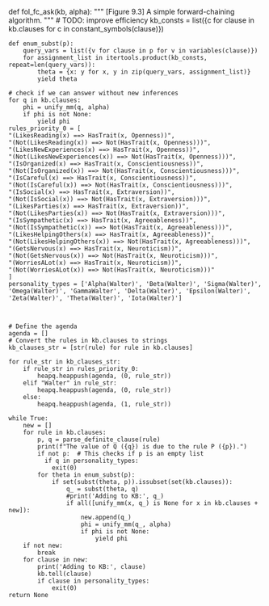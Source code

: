 def fol_fc_ask(kb, alpha):
    """
    [Figure 9.3]
    A simple forward-chaining algorithm.
    """
    # TODO: improve efficiency
    kb_consts = list({c for clause in kb.clauses for c in constant_symbols(clause)})

    def enum_subst(p):
        query_vars = list({v for clause in p for v in variables(clause)})
        for assignment_list in itertools.product(kb_consts, repeat=len(query_vars)):
            theta = {x: y for x, y in zip(query_vars, assignment_list)}
            yield theta

    # check if we can answer without new inferences
    for q in kb.clauses:
        phi = unify_mm(q, alpha)
        if phi is not None:
            yield phi
    rules_priority_0 = [
    "(LikesReading(x) ==> HasTrait(x, Openness))",
    "(Not(LikesReading(x)) ==> Not(HasTrait(x, Openness)))",
    "(LikesNewExperiences(x) ==> HasTrait(x, Openness))",
    "(Not(LikesNewExperiences(x)) ==> Not(HasTrait(x, Openness)))",
    "(IsOrganized(x) ==> HasTrait(x, Conscientiousness))",
    "(Not(IsOrganized(x)) ==> Not(HasTrait(x, Conscientiousness)))",
    "(IsCareful(x) ==> HasTrait(x, Conscientiousness))",
    "(Not(IsCareful(x)) ==> Not(HasTrait(x, Conscientiousness)))",
    "(IsSocial(x) ==> HasTrait(x, Extraversion))",
    "(Not(IsSocial(x)) ==> Not(HasTrait(x, Extraversion)))",
    "(LikesParties(x) ==> HasTrait(x, Extraversion))",
    "(Not(LikesParties(x)) ==> Not(HasTrait(x, Extraversion)))",
    "(IsSympathetic(x) ==> HasTrait(x, Agreeableness))",
    "(Not(IsSympathetic(x)) ==> Not(HasTrait(x, Agreeableness)))",
    "(LikesHelpingOthers(x) ==> HasTrait(x, Agreeableness))",
    "(Not(LikesHelpingOthers(x)) ==> Not(HasTrait(x, Agreeableness)))",
    "(GetsNervous(x) ==> HasTrait(x, Neuroticism))",
    "(Not(GetsNervous(x)) ==> Not(HasTrait(x, Neuroticism)))",
    "(WorriesALot(x) ==> HasTrait(x, Neuroticism))",
    "(Not(WorriesALot(x)) ==> Not(HasTrait(x, Neuroticism)))"
    ] 
    personality_types = ['Alpha(Walter)', 'Beta(Walter)', 'Sigma(Walter)', 'Omega(Walter)', 'GammaWalter', 'Delta(Walter)', 'Epsilon(Walter)', 'Zeta(Walter)', 'Theta(Walter)', 'Iota(Walter)']
   
    

    # Define the agenda
    agenda = []
    # Convert the rules in kb.clauses to strings
    kb_clauses_str = [str(rule) for rule in kb.clauses]

    for rule_str in kb_clauses_str:
        if rule_str in rules_priority_0:
            heapq.heappush(agenda, (0, rule_str))
        elif "Walter" in rule_str:
            heapq.heappush(agenda, (0, rule_str))
        else:
            heapq.heappush(agenda, (1, rule_str))

    while True:
        new = []
        for rule in kb.clauses:
            p, q = parse_definite_clause(rule)
            print(f"The value of Q ({q}) is due to the rule P ({p}).")
            if not p:  # This checks if p is an empty list
              if q in personality_types:
                exit(0)
            for theta in enum_subst(p):
                if set(subst(theta, p)).issubset(set(kb.clauses)):
                    q_ = subst(theta, q)
                    #print('Adding to KB:', q_)
                    if all([unify_mm(x, q_) is None for x in kb.clauses + new]):
                        new.append(q_)
                        phi = unify_mm(q_, alpha)
                        if phi is not None:
                            yield phi
        if not new:
            break
        for clause in new:
            print('Adding to KB:', clause)
            kb.tell(clause)
            if clause in personality_types:
                exit(0)
    return None

